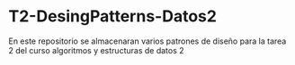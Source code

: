# T2-DesingPatterns-Datos2

En este repositorio se almacenaran varios patrones de diseño para la tarea 2 del curso algoritmos y estructuras de datos 2
